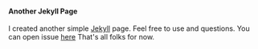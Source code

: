 #### Another Jekyll Page
I created another simple [Jekyll](http://jekyllrb.com/) page.
Feel free to use and questions. You can open issue [here](https://github.com/coskuntekin/coskuntekin.github.com/issues)
That's all folks for now. 